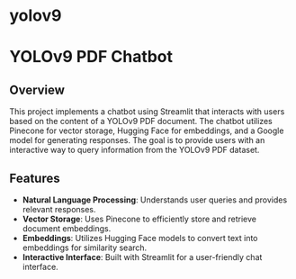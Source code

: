 # yolov9
# YOLOv9 PDF Chatbot

## Overview
This project implements a chatbot using Streamlit that interacts with users based on the content of a YOLOv9 PDF document. The chatbot utilizes Pinecone for vector storage, Hugging Face for embeddings, and a Google model for generating responses. The goal is to provide users with an interactive way to query information from the YOLOv9 PDF dataset.

## Features
- **Natural Language Processing**: Understands user queries and provides relevant responses.
- **Vector Storage**: Uses Pinecone to efficiently store and retrieve document embeddings.
- **Embeddings**: Utilizes Hugging Face models to convert text into embeddings for similarity search.
- **Interactive Interface**: Built with Streamlit for a user-friendly chat interface.

